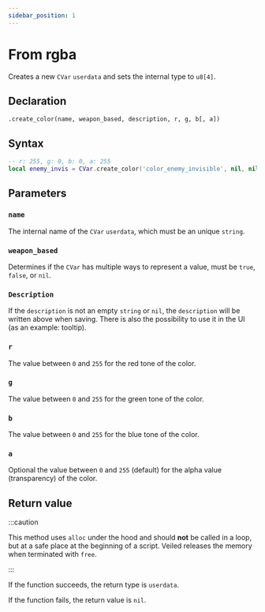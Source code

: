 ```yaml
---
sidebar_position: 1
---
```


# From rgba

Creates a new `CVar` `userdata` and sets the internal type to `u8[4]`.

## Declaration

`.create_color(name, weapon_based, description, r, g, b[, a])`

## Syntax

```lua
-- r: 255, g: 0, b: 0, a: 255
local enemy_invis = CVar.create_color('color_enemy_invisible', nil, nil, 255, 0, 0);
```

## Parameters

### `name`

The internal name of the `CVar` `userdata`, which must be an unique `string`.

### `weapon_based`

Determines if the `CVar` has multiple ways to represent a value, must be `true`, `false`, or `nil`.

### `Description`

If the `description` is not an empty `string` or `nil`, the `description` will be written above when saving.
There is also the possibility to use it in the UI (as an example: tooltip).

### `r`

The value between `0` and `255` for the red tone of the color.

### `g`

The value between `0` and `255` for the green tone of the color.

### `b`

The value between `0` and `255` for the blue tone of the color.

### `a`

Optional the value between `0` and `255` (default) for the alpha value (transparency) of the color.

## Return value

:::caution

This method uses `alloc` under the hood and should **not** be called in a loop, but at a safe place at the beginning of a script.
Veiled releases the memory when terminated with `free`.

:::

If the function succeeds, the return type is `userdata`.

If the function fails, the return value is `nil`.
